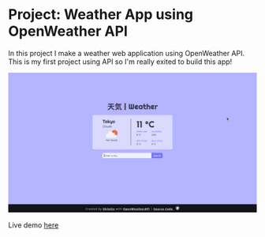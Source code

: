 # Project: Weather App using OpenWeather API

In this project I make a weather web application using OpenWeather API.  
This is my first project using API so I'm really exited to build this app!

![weather-app-screenshot](/img/Weather-app-screenshot.png)

Live demo [here](https://shiielty.github.io/weather-app)

<!-- ---

## [OpenWeather API](https://openweathermap.org/)

**Current Weather**

API Call

```
https://api.openweathermap.org/data/2.5/weather?q={city name}&appid={API key}
```
---


**5 day weather forecast**

API Call
```
api.openweathermap.org/data/2.5/forecast?q={city name}&appid={API key}
``` -->